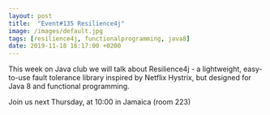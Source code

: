 ```yaml
---
layout: post
title:  "Event#135 Resilience4j"
image: /images/default.jpg
tags: [resilience4j, functionalprogramming, java8]
date: 2019-11-18 16:17:00 +0200
---
```


This week on Java club we will talk about Resilience4j - a lightweight, easy-to-use fault tolerance library inspired by
Netflix Hystrix, but designed for Java 8 and functional programming.[]()

Join us next Thursday, at 10:00 in Jamaica (room 223)
